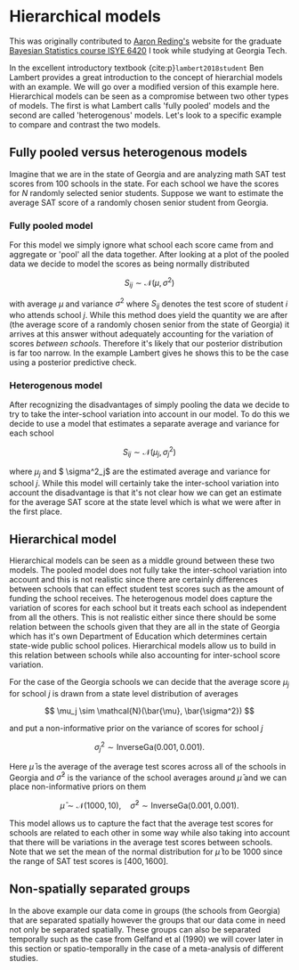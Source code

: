 # Hierarchical models

This was originally contributed to [Aaron Reding's](https://github.com/areding) website for the graduate [Bayesian Statistics course ISYE 6420](https://areding.github.io/6420-pymc/intro.html) I took while studying at Georgia Tech.

In the excellent introductory textbook {cite:p}`lambert2018student` Ben Lambert provides a great introduction to the concept of hierarchial models with an example. We will go over a modified version of this example here.
Hierarchical models can be seen as a compromise between two other types of models. The first is what Lambert calls 'fully pooled' models and the second are called 'heterogenous' models. Let's look to a specific example to compare and contrast the two models. 

## Fully pooled versus heterogenous models

Imagine that we are in the state of Georgia and are analyzing math SAT test scores from 100 schools in the state. For each school we have the scores for $N$ randomly selected senior students. Suppose we want to estimate the average SAT score of a randomly chosen senior student from Georgia. 

### Fully pooled model
For this model we simply ignore what school each score came from and aggregate or 'pool' all the data together.
After looking at a plot of the pooled data we decide to model the scores as being normally distributed 

$$
S_{ij} \sim \mathcal{N}(\mu, \sigma^2)
$$

with average $\mu$ and variance $\sigma^2$ 
where $S_{ij}$ denotes the test score of student $i$ who attends school $j$. While this method does yield the quantity we are after (the average score of a randomly chosen senior from the state of Georgia) it arrives at this answer without adequately accounting for the variation of scores *between schools*. Therefore it's likely that our posterior distribution is far too narrow. In the example Lambert gives he shows this to be the case using a posterior predictive check.

### Heterogenous model
After recognizing the disadvantages of simply pooling the data we decide to try to take the inter-school variation into account in our model. To do this we decide to use a model that estimates a separate average and variance for each school

$$
S_{ij} \sim \mathcal{N}(\mu_j, \sigma^2_j)
$$ 

where $\mu_j$ and $ \sigma^2_j$ are the estimated average and variance for school $j$. While this model will certainly take the inter-school variation into account the disadvantage is that it's not clear how we can get an estimate for the average SAT score at the state level which is what we were after in the first place.

## Hierarchical model
Hierarchical models can be seen as a middle ground between these two models. The pooled model does not fully take the inter-school variation into account and this is not realistic since there are certainly differences between schools that can effect student test scores such as the amount of funding the school receives. The heterogenous model does capture the variation of scores for each school but it treats each school as independent from all the others. This is not realistic either since there should be some relation between the schools given that they are all in the state of Georgia which has it's own Department of Education which determines certain state-wide public school polices. Hierarchical models allow us to build in this relation between schools while also accounting for inter-school score variation. 

For the case of the Georgia schools we can decide that the average score $\mu_j$ for school $j$ is drawn from a state level distribution of averages 

$$
\mu_j \sim \mathcal{N}(\bar{\mu}, \bar{\sigma^2})
$$

and put a non-informative prior on the variance of scores for school $j$

$$
\sigma_j^2 \sim \text{InverseGa}(0.001, 0.001).
$$

Here $\bar{\mu}$ is the average of the average test scores across all of the schools in Georgia and $\bar{\sigma}^2$ is the variance of the school averages around $\bar{\mu}$ and we can place non-informative priors on them

$$ 
\bar{\mu} \sim \mathcal{N}(1000, 10), \quad \bar{\sigma}^2 \sim \text{InverseGa}(0.001, 0.001). 
$$

This model allows us to capture the fact that the average test scores for schools are related to each other in some way while also taking into account that there will be variations in the average test scores between schools. Note that we set the mean of the normal distribution for $\bar{\mu}$ to be 1000 since the range of SAT test scores is $[400,1600]$.  

## Non-spatially separated groups
In the above example our data come in groups (the schools from Georgia) that are separated spatially however the groups that our data come in need not only be separated spatially. These groups can also be separated temporally such as the case from Gelfand et al (1990) we will cover later in this section or spatio-temporally in the case of a meta-analysis of different studies.